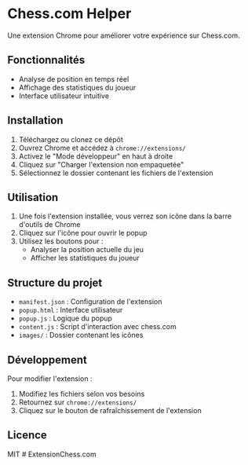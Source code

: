 # Chess.com Helper

Une extension Chrome pour améliorer votre expérience sur Chess.com.

## Fonctionnalités

- Analyse de position en temps réel
- Affichage des statistiques du joueur
- Interface utilisateur intuitive

## Installation

1. Téléchargez ou clonez ce dépôt
2. Ouvrez Chrome et accédez à `chrome://extensions/`
3. Activez le "Mode développeur" en haut à droite
4. Cliquez sur "Charger l'extension non empaquetée"
5. Sélectionnez le dossier contenant les fichiers de l'extension

## Utilisation

1. Une fois l'extension installée, vous verrez son icône dans la barre d'outils de Chrome
2. Cliquez sur l'icône pour ouvrir le popup
3. Utilisez les boutons pour :
   - Analyser la position actuelle du jeu
   - Afficher les statistiques du joueur

## Structure du projet

- `manifest.json` : Configuration de l'extension
- `popup.html` : Interface utilisateur
- `popup.js` : Logique du popup
- `content.js` : Script d'interaction avec chess.com
- `images/` : Dossier contenant les icônes

## Développement

Pour modifier l'extension :
1. Modifiez les fichiers selon vos besoins
2. Retournez sur `chrome://extensions/`
3. Cliquez sur le bouton de rafraîchissement de l'extension

## Licence

MIT #   E x t e n s i o n C h e s s . c o m  
 